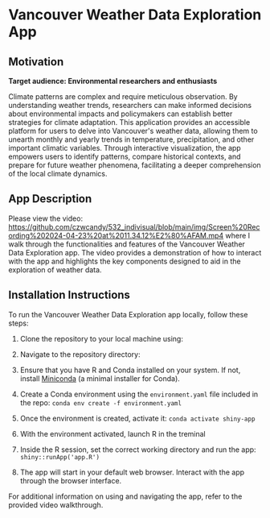 # Vancouver Weather Data Exploration App

## Motivation

**Target audience: Environmental researchers and enthusiasts**

Climate patterns are complex and require meticulous observation. By understanding weather trends, researchers can make informed decisions about environmental impacts and policymakers can establish better strategies for climate adaptation. This application provides an accessible platform for users to delve into Vancouver's weather data, allowing them to unearth monthly and yearly trends in temperature, precipitation, and other important climatic variables. Through interactive visualization, the app empowers users to identify patterns, compare historical contexts, and prepare for future weather phenomena, facilitating a deeper comprehension of the local climate dynamics.

## App Description

Please view the video: https://github.com/czwcandy/532_indivisual/blob/main/img/Screen%20Recording%202024-04-23%20at%2011.34.12%E2%80%AFAM.mp4
where I walk through the functionalities and features of the Vancouver Weather Data Exploration app. The video provides a demonstration of how to interact with the app and highlights the key components designed to aid in the exploration of weather data.

## Installation Instructions

To run the Vancouver Weather Data Exploration app locally, follow these steps:

1.  Clone the repository to your local machine using:

2.  Navigate to the repository directory:

3.  Ensure that you have R and Conda installed on your system. If not, install [Miniconda](https://docs.conda.io/en/latest/miniconda.html) (a minimal installer for Conda).

4.  Create a Conda environment using the `environment.yaml` file included in the repo: `conda env create -f environment.yaml`

5.  Once the environment is created, activate it: `conda activate shiny-app`

6.  With the environment activated, launch R in the treminal

7.  Inside the R session, set the correct working directory and run the app: `shiny::runApp('app.R')`

8.  The app will start in your default web browser. Interact with the app through the browser interface.

For additional information on using and navigating the app, refer to the provided video walkthrough.
